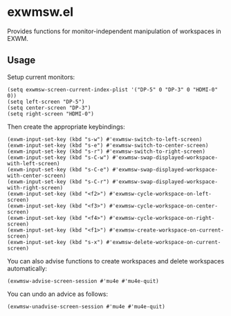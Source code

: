 # exwmsw.el

Provides functions for monitor-independent manipulation of workspaces in EXWM.

## Usage

Setup current monitors:

```elisp
(setq exwmsw-screen-current-index-plist '("DP-5" 0 "DP-3" 0 "HDMI-0" 0))
(setq left-screen "DP-5")
(setq center-screen "DP-3")
(setq right-screen "HDMI-0")
```

Then create the appropriate keybindings:

```elisp
(exwm-input-set-key (kbd "s-w") #'exwmsw-switch-to-left-screen)
(exwm-input-set-key (kbd "s-e") #'exwmsw-switch-to-center-screen)
(exwm-input-set-key (kbd "s-r") #'exwmsw-switch-to-right-screen)
(exwm-input-set-key (kbd "s-C-w") #'exwmsw-swap-displayed-workspace-with-left-screen)
(exwm-input-set-key (kbd "s-C-e") #'exwmsw-swap-displayed-workspace-with-center-screen)
(exwm-input-set-key (kbd "s-C-r") #'exwmsw-swap-displayed-workspace-with-right-screen)
(exwm-input-set-key (kbd "<f2>") #'exwmsw-cycle-workspace-on-left-screen)
(exwm-input-set-key (kbd "<f3>") #'exwmsw-cycle-workspace-on-center-screen)
(exwm-input-set-key (kbd "<f4>") #'exwmsw-cycle-workspace-on-right-screen)
(exwm-input-set-key (kbd "<f1>") #'exwmsw-create-workspace-on-current-screen)
(exwm-input-set-key (kbd "s-x") #'exwmsw-delete-workspace-on-current-screen)
```

You can also advise functions to create workspaces and delete workspaces automatically:
```elisp
(exwmsw-advise-screen-session #'mu4e #'mu4e-quit)
```

You can undo an advice as follows:

```elisp
(exwmsw-unadvise-screen-session #'mu4e #'mu4e-quit)
```
